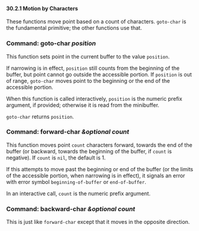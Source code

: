 

#### 30.2.1 Motion by Characters

These functions move point based on a count of characters. `goto-char` is the fundamental primitive; the other functions use that.

### Command: **goto-char** *position*

This function sets point in the current buffer to the value `position`.

If narrowing is in effect, `position` still counts from the beginning of the buffer, but point cannot go outside the accessible portion. If `position` is out of range, `goto-char` moves point to the beginning or the end of the accessible portion.

When this function is called interactively, `position` is the numeric prefix argument, if provided; otherwise it is read from the minibuffer.

`goto-char` returns `position`.

### Command: **forward-char** *\&optional count*

This function moves point `count` characters forward, towards the end of the buffer (or backward, towards the beginning of the buffer, if `count` is negative). If `count` is `nil`, the default is 1.

If this attempts to move past the beginning or end of the buffer (or the limits of the accessible portion, when narrowing is in effect), it signals an error with error symbol `beginning-of-buffer` or `end-of-buffer`.

In an interactive call, `count` is the numeric prefix argument.

### Command: **backward-char** *\&optional count*

This is just like `forward-char` except that it moves in the opposite direction.

